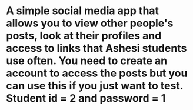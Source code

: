 # A simple social media app that allows you to view other people's posts, look at their profiles and access to links that Ashesi students use often. You need to create an account to access the posts but you can use this if you just want to test. Student id = 2 and password = 1
